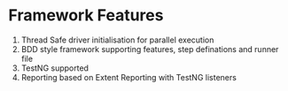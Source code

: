 # Framework Features

1. Thread Safe driver initialisation for parallel execution
2. BDD style framework supporting features, step definations and runner file
3. TestNG supported
4. Reporting based on Extent Reporting with TestNG listeners
